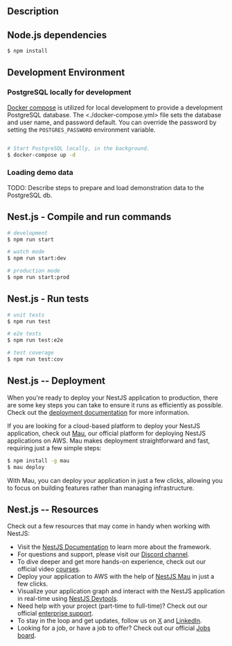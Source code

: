 ## Description



## Node.js dependencies

```bash
$ npm install
```

## Development Environment

### PostgreSQL locally for development

[Docker compose](https://docs.docker.com/compose/) is utilized for local development to provide a development PostgreSQL database. The <./docker-compose.yml> file sets the database and user name, and password default. You can override the password by setting the `POSTGRES_PASSWORD` environment variable.

```bash

# Start PostgreSQL locally, in the background.
$ docker-compose up -d
```

### Loading demo data

TODO: Describe steps to prepare and load demonstration data to the PostgreSQL db.

## Nest.js - Compile and run commands

```bash
# development
$ npm run start

# watch mode
$ npm run start:dev

# production mode
$ npm run start:prod
```

## Nest.js - Run tests

```bash
# unit tests
$ npm run test

# e2e tests
$ npm run test:e2e

# test coverage
$ npm run test:cov
```

## Nest.js -- Deployment

When you're ready to deploy your NestJS application to production, there are some key steps you can take to ensure it runs as efficiently as possible. Check out the [deployment documentation](https://docs.nestjs.com/deployment) for more information.

If you are looking for a cloud-based platform to deploy your NestJS application, check out [Mau](https://mau.nestjs.com), our official platform for deploying NestJS applications on AWS. Mau makes deployment straightforward and fast, requiring just a few simple steps:

```bash
$ npm install -g mau
$ mau deploy
```

With Mau, you can deploy your application in just a few clicks, allowing you to focus on building features rather than managing infrastructure.

## Nest.js -- Resources

Check out a few resources that may come in handy when working with NestJS:

- Visit the [NestJS Documentation](https://docs.nestjs.com) to learn more about the framework.
- For questions and support, please visit our [Discord channel](https://discord.gg/G7Qnnhy).
- To dive deeper and get more hands-on experience, check out our official video [courses](https://courses.nestjs.com/).
- Deploy your application to AWS with the help of [NestJS Mau](https://mau.nestjs.com) in just a few clicks.
- Visualize your application graph and interact with the NestJS application in real-time using [NestJS Devtools](https://devtools.nestjs.com).
- Need help with your project (part-time to full-time)? Check out our official [enterprise support](https://enterprise.nestjs.com).
- To stay in the loop and get updates, follow us on [X](https://x.com/nestframework) and [LinkedIn](https://linkedin.com/company/nestjs).
- Looking for a job, or have a job to offer? Check out our official [Jobs board](https://jobs.nestjs.com).

